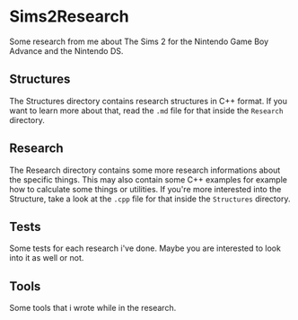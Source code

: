 # Sims2Research
Some research from me about The Sims 2 for the Nintendo Game Boy Advance and the Nintendo DS.

## Structures

The Structures directory contains research structures in C++ format. If you want to learn more about that, read the `.md` file for that inside the `Research` directory.


## Research

The Research directory contains some more research informations about the specific things. This may also contain some C++ examples for example how to calculate some things or utilities. If you're more interested into the Structure, take a look at the `.cpp` file for that inside the `Structures` directory.


## Tests

Some tests for each research i've done. Maybe you are interested to look into it as well or not.

## Tools

Some tools that i wrote while in the research.